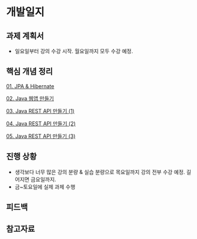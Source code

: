 # 개발일지

## 과제 계획서
- 일요일부터 강의 수강 시작. 월요일까지 모두 수강 예정.

## 핵심 개념 정리

[01. JPA & Hibernate](./resources/markdown-1.md)

[02. Java 웹앱 만들기](./resources/markdown-2.md)

[03. Java REST API 만들기 (1)](./resources/markdown-3.md)

[04. Java REST API 만들기 (2)](./resources/markdown-4.md)

[05. Java REST API 만들기 (3)](./resources/markdown-5.md)

## 진행 상황

- 생각보다 너무 많은 강의 분량 & 실습 분량으로 목요일까지 강의 전부 수강 예정. 길어지면 금요일까지.
- 금~토요일에 실제 과제 수행

## 피드백

## 참고자료
